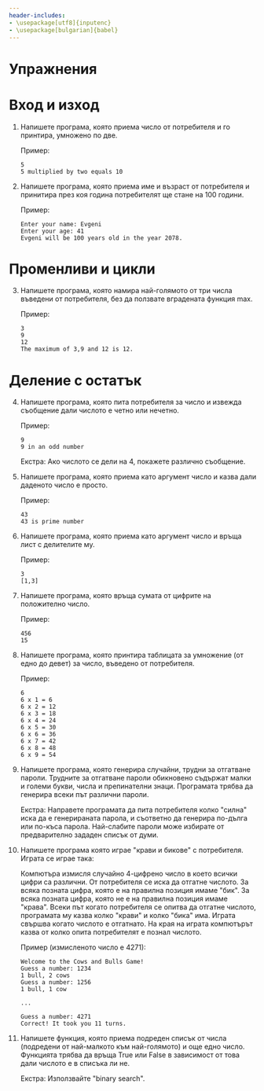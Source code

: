 ```yaml
---
header-includes:
- \usepackage[utf8]{inputenc}
- \usepackage[bulgarian]{babel}
---
```



Упражнения
===========

# Вход и изход

1. Напишете програма, която приема число от потребителя и го принтира,
   умножено по две.

    Пример:
    ```
    5
    5 multiplied by two equals 10
    ```

2. Напишете програма, която приема име и възраст от потребителя и
   принитира през коя година потребителят ще стане на 100 години.

    Пример:
    ```
    Enter your name: Evgeni
    Enter your age: 41
    Evgeni will be 100 years old in the year 2078.
    ```

# Променливи и цикли

3. Напишете програма, която намира най-голямото от три числа въведени
   от потребителя, без да ползвате вградената функция max.

    Пример:
    ```
    3
    9
    12
    The maximum of 3,9 and 12 is 12.
    ```
    
# Деление с остатък 
    
4. Напишете програма, която пита потребителя за число и извежда
   съобщение дали числото е четно или нечетно.

    Пример:
    ```
    9
    9 in an odd number
    ```

    Екстра: Ако числото се дели на 4, покажете различно съобщение.
    
    
5. Напишете програма, която приема като аргумент число и казва дали
   даденото число е просто.

    Пример: 
    ```
    43
    43 is prime number
    ```

6. Напишете програма, която приема като аргумент число и връща лист с
   делителите му.

    Пример:
    ```
    3
    [1,3]
    ```
   
7. Напишете програма, която връща сумата от цифрите на положително число.

    Пример:
    ```
    456
    15
    ```

8. Напишете програма, която принтира таблицата за умножение (от едно
   до девет) за число, въведено от потребителя.
   
    Пример:
    ```
    6
    6 x 1 = 6
    6 x 2 = 12
    6 x 3 = 18
    6 x 4 = 24
    6 x 5 = 30
    6 x 6 = 36
    6 x 7 = 42
    6 x 8 = 48
    6 x 9 = 54
    ```

9. Напишете програма, която генерира случайни, трудни за отгатване
   пароли. Трудните за отгатване пароли обикновено съдържат малки и
   големи букви, числа и препинателни знаци. Програмата трябва да
   генерира всеки път различни пароли.

    Екстра: Направете програмата да пита потребителя колко "силна"
    иска да е генерираната парола, и съответно да генерира по-дълга
    или по-къса парола. Най-слабите пароли може избирате от предварително
    зададен списък от думи.

10. Напишете програма която играе "крави и бикове" с потребителя. Играта се играе така:

     Компютъра измисля случайно 4-цифрено число в което всички цифри са
     различни. От потребителя се иска да отгатне числото. За всяка
     позната цифра, която е на правилна позиция имаме "бик". За всяка
     позната цифра, която не е на правилна позиция имаме "крава". Всеки
     път когато потребителя се опитва да отгатне числото, програмата му
     казва колко "крави" и колко "бика" има. Играта свършва когато
     числото е отгатнато. На края на играта компютърът казва от колко
     опита потребителят е познал числото.
     
     Пример (измисленото число е 4271):
     ```
     Welcome to the Cows and Bulls Game! 
     Guess a number: 1234
     1 bull, 2 cows
     Guess a number: 1256
     1 bull, 1 cow
     
     ...
     
     Guess a number: 4271
     Correct! It took you 11 turns.
     ```
    
7. Напишете функция, която приема подреден списък от числа (подредени
   от най-малкото към най-голямото) и още едно число. Функцията трябва
   да връща True или False в зависимост от това дали числото е в
   списъка ли не.

    Екстра: Използвайте "binary search".
